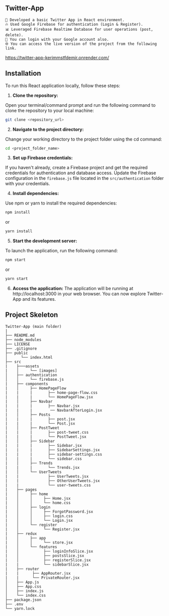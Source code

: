 ## Twitter-App
```
📝 Developed a basic Twitter App in React environment.
🔥 Used Google Firebase for authentication (Login & Register).
📊 Leveraged Firebase Realtime Database for user operations (post, delete).
📝 You can login with your Google account also.
🌐 You can access the live version of the project from the following link.
```

  https://twitter-app-kerimmstfdemir.onrender.com/

## Installation

To run this React application locally, follow these steps:

1. **Clone the repository:**
   
Open your terminal/command prompt and run the following command to clone the repository to your local machine:

```bash
git clone <repository_url>
```

2. **Navigate to the project directory:**
   
Change your working directory to the project folder using the cd command:

```bash
cd <project_folder_name>
```

3. **Set up Firebase credentials:**
   
If you haven't already, create a Firebase project and get the required credentials for authentication and database access. Update the Firebase configuration in the ```firebase.js``` file located in the ```src/authentication``` folder with your credentials.

4. **Install dependencies:**

Use npm or yarn to install the required dependencies:

```bash
npm install
```
or
```bash
yarn install
```

5. **Start the development server:**

To launch the application, run the following command:

```bash
npm start
```
or
```bash
yarn start
```

6. **Access the application:**
The application will be running at http://localhost:3000 in your web browser. You can now explore Twitter-App and its features.

## Project Skeleton

```
Twitter-App (main folder)
|
├── README.md 
├── node_modules
├── LICENSE
├── .gitignore
├── public
│      └── index.html
├── src
|    ├───assets
|    │     └── [images]
│    ├── authentication
│    │     └── firebase.js
|    ├── components
|    │     ├── HomePageFlow
|    |     |       ├── home-page-flow.css
|    |     |       └── HomePageFlow.jsx
|    │     ├── Navbar
|    |     |       ├── Navbar.jsx
|    |     |        ── NavbarAfterLogin.jsx
|    │     ├── Posts
|    |     |       ├── post.jsx
|    |     |       └── Post.jsx
|    │     ├── PostTweet
|    |     |       ├── post-tweet.css
|    |     |       └── PostTweet.jsx
|    │     ├── Sidebar
|    |     |       ├── Sidebar.jsx
|    |     |       ├── SidebarSettings.jsx
|    |     |       ├── sidebar-settings.css
|    |     |       └── sidebar.css
|    │     ├── Trends
|    |     |       └── Trends.jsx
|    │     └── UserTweets
|    |             ├── UserTweets.jsx
|    |             ├── OtherUserTweets.jsx
|    |             └── user-tweets.css
|    ├── pages
|    │     ├── home
|    │     │     ├── Home.jsx
|    │     │     └── home.css
|    │     ├── login
|    │     │     ├── ForgotPassword.jsx
|    │     │     ├── login.css
|    │     │     └── Login.jsx
|    │     └── register
|    │           └── Register.jsx
|    ├── redux
|    │     ├── app
|    │     │     └── store.jsx
|    │     └── features
|    │           ├── loginInfoSlice.jsx
|    │           ├── postsSlice.jsx
|    │           ├── registerSlice.jsx
|    |           └── sidebarSlice.jsx
|    ├── router
|    |      ├── AppRouter.jsx
|    |      └── PrivateRouter.jsx
│    ├── App.js
│    ├── App.css
│    ├── index.js
│    └── index.css
├── package.json
├── .env
└── yarn.lock
```
